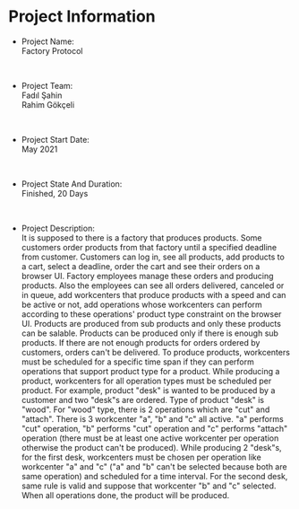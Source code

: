 # Project Information
 
* Project Name: <br/>
Factory Protocol
<br>

* Project Team: <br/>
Fadıl Şahin <br>
Rahim Gökçeli
<br>

* Project Start Date: <br/>
May 2021
<br>

* Project State And Duration: <br/>
Finished, 20 Days
<br>

* Project Description: <br/>
It is supposed to there is a factory that produces products. Some customers order products from that factory until a specified deadline from customer. Customers can log in, see all products, add products to a cart, select a deadline, order the cart and see their orders on a browser UI. Factory employees manage these orders and producing products. Also the employees can see all orders delivered, canceled or in queue, add workcenters that produce products with a speed and can be active or not, add operations whose workcenters can perform according to these operations' product type constraint on the browser UI. Products are produced from sub products and only these products can be salable. Products can be produced only if there is enough sub products. If there are not enough products for orders ordered by customers, orders can't be delivered. To produce products, workcenters must be scheduled for a specific time span if they can perform operations that support product type for a product. While producing a product, workcenters for all operation types must be scheduled per product. For example, product "desk" is wanted to be produced by a customer and two "desk"s are ordered. Type of product "desk" is "wood". For "wood" type, there is 2 operations which are "cut" and "attach". There is 3 workcenter "a", "b" and "c" all active. "a" performs "cut" operation, "b" performs "cut" operation and "c" performs "attach" operation (there must be at least one active workcenter per operation otherwise the product can't be produced). While producing 2 "desk"s, for the first desk, workcenters must be chosen per operation like workcenter "a" and "c" ("a" and "b" can't be selected because both are same operation) and scheduled for a time interval. For the second desk, same rule is valid and suppose that workcenter "b" and "c" selected. When all operations done, the product will be produced. 

<br/>


